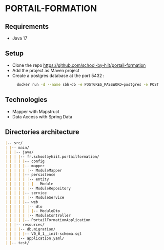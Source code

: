 # PORTAIL-FORMATION

## Requirements
- Java 17

## Setup
- Clone the repo https://github.com/school-by-hiit/portail-formation
- Add the project as Maven project
- Create a postgres database at the port 5432 :
  ```sh
    docker run -d --name sbh-db -e POSTGRES_PASSWORD=postgres -e POSTGRES_DB=postgres -p 5432:5432 postgres
  ```

## Technologies
- Mapper with Mapstruct
- Data Access with Spring Data

## Directories architecture
```markdown
|-- src/
| |-- main/
| | |-- java/
| | | |-- fr.schoolbyhiit.portailformation/
| | | | |-- config
| | | | |-- mapper
| | | | | |-- ModuleMapper
| | | | |-- persistence
| | | | | |-- entity
| | | | | | |-- Module
| | | | | |-- ModuleRepository
| | | | |-- service
| | | | | |-- ModuleService
| | | | |-- web
| | | | | |-- dto
| | | | | | |-- ModuleDto
| | | | | |-- ModuleController
| | | | |-- PortailFormationApplication
| | |-- resources/
| | | |-- db.migration/
| | | | |-- V0_0_1__init-schema.sql
| | | |-- application.yaml/
| |-- test/
```